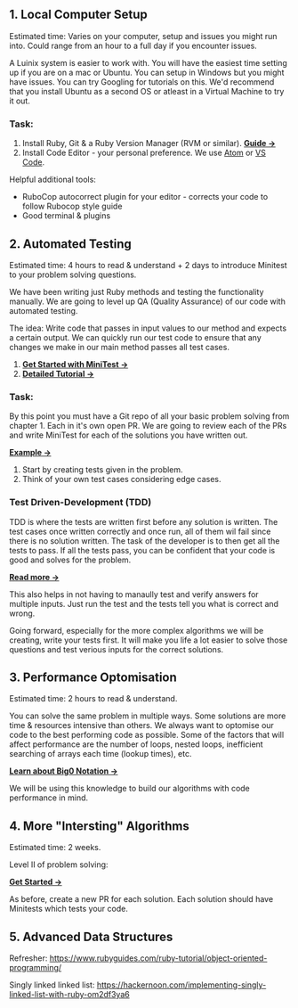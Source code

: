 ## 1. Local Computer Setup
Estimated time: Varies on your computer, setup and issues you might run into. Could range from an hour to a full day if you encounter issues.

A Luinix system is easier to work with. You will have the easiest time setting up if you are on a mac or Ubuntu. 
You can setup in Windows but you might have issues. You can try Googling for tutorials on this. We'd recommend that you install Ubuntu as a second OS or atleast in a Virtual Machine to try it out. 

### Task:

1. Install Ruby, Git & a Ruby Version Manager (RVM or similar). **[Guide →](http://www.installrails.com)**
2. Install Code Editor - your personal preference. We use [Atom](https://atom.io) or [VS Code](https://code.visualstudio.com). 

Helpful additional tools:
* RuboCop autocorrect plugin for your editor - corrects your code to follow Rubocop style guide
* Good terminal & plugins

## 2. Automated Testing
Estimated time: 4 hours to read & understand + 2 days to introduce Minitest to your problem solving questions. 

We have been writing just Ruby methods and testing the functionality manually. We are going to level up QA (Quality Assurance) of our code with automated testing. 

The idea: Write code that passes in input values to our method and expects a certain output. We can quickly run our test code to ensure that any changes we make in our main method passes all test cases. 

1. **[Get Started with MiniTest →](https://semaphoreci.com/community/tutorials/getting-started-with-minitest)**
2. **[Detailed Tutorial →](https://launchschool.com/blog/assert-yourself-an-introduction-to-minitest)**

### Task:
By this point you must have a Git repo of all your basic problem solving from chapter 1. Each in it's own open PR. 
We are going to review each of the PRs and write MiniTest for each of the solutions you have written out. 

**[Example →](https://gist.github.com/danielpaul/f73a7779360d14c81dd9de111931bf82)**

1. Start by creating tests given in the problem.
2. Think of your own test cases considering edge cases. 

### Test Driven-Development (TDD)

TDD is where the tests are written first before any solution is written. The test cases once written correctly and once run, all of them wil fail since there is no solution written. The task of the developer is to then get all the tests to pass. If all the tests pass, you can be confident that your code is good and solves for the problem. 

**[Read more →](https://www.guru99.com/test-driven-development.html)**

This also helps in not having to manaully test and verify answers for multiple inputs. Just run the test and the tests tell you what is correct and wrong. 

Going forward, especially for the more complex algorithms we will be creating, write your tests first. It will make you life a lot easier to solve those questions and test verious inputs for the correct solutions.


## 3. Performance Optomisation
Estimated time: 2 hours to read & understand.

You can solve the same problem in multiple ways. Some solutions are more time & resources intensive than others. 
We always want to optomise our code to the best performing code as possible. Some of the factors that will affect performance are the number of loops, nested loops, inefficient searching of arrays each time (lookup times), etc. 

**[Learn about Big0 Notation →](https://rob-bell.net/2009/06/a-beginners-guide-to-big-o-notation/)**

We will be using this knowledge to build our algorithms with code performance in mind. 


## 4. More "Intersting" Algorithms
Estimated time: 2 weeks.

Level II of problem solving:

**[Get Started →](https://github.com/IdentitySquare/Engineering-Internship/tree/main/Problems/Medium)**

As before, create a new PR for each solution. Each solution should have Minitests which tests your code. 


## 5. Advanced Data Structures

Refresher: https://www.rubyguides.com/ruby-tutorial/object-oriented-programming/

Singly linked linked list: https://hackernoon.com/implementing-singly-linked-list-with-ruby-om2df3ya6
